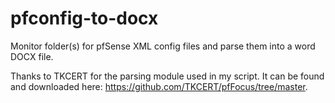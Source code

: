 # pfconfig-to-docx
Monitor folder(s) for pfSense XML config files and parse them into a word DOCX file.

Thanks to TKCERT for the parsing module used in my script. It can be found and downloaded here: https://github.com/TKCERT/pfFocus/tree/master.
